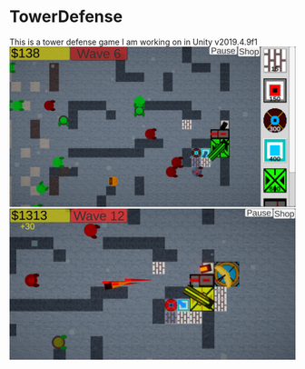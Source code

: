 # TowerDefense
This is a tower defense game I am working on in Unity v2019.4.9f1
![](https://raw.githubusercontent.com/ChickoonLord/TowerDefense/master/Images/TowerDefenseImage.png)
![](https://raw.githubusercontent.com/ChickoonLord/TowerDefense/master/Images/TowerDefenseImage2.png)
